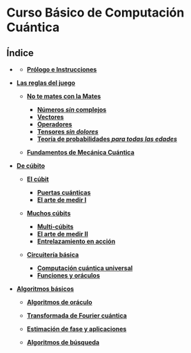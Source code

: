 # Curso Básico de Computación Cuántica
## Índice

- **[](./Notebooks/Part_00_Intro)**

    - **[Prólogo e Instrucciones](./Notebooks/Part_00_Intro/Chapter_00_Prólogo.ipynb)**

- **[Las reglas del juego](./Notebooks/Part_01_Formalismo)**

    - **[No te mates con la Mates](./Notebooks/Part_01_Formalismo/Chapter_01_01_formalismo_matematico_myst.md)**
        - **[Números *sin* complejos](./Notebooks/Part_01_Formalismo/Chapter_01_02_Formalismo_matemático/Section_01_01_Numeros_Complejos.ipynb)**
        - **[Vectores ](./Notebooks/Part_01_Formalismo/Chapter_01_02_Formalismo_matemático/Section_01_02_Vectores.ipynb)**
        - **[Operadores](./Notebooks/Part_01_Formalismo/Chapter_01_02_Formalismo_matemático/Section_01_03_Operadores.ipynb)**
        - **[Tensores *sin dolores*](./Notebooks/Part_01_Formalismo/Chapter_01_02_Formalismo_matemático/Section_01_04_Tensores.ipynb)**
        - **[Teoría de probabilidades *para todas las edades*](./Notebooks/Part_01_Formalismo/Chapter_01_02_Formalismo_matemático/Section_01_05_Probabilidades.ipynb)**

    - **[Fundamentos de Mecánica Cuántica ](./Notebooks/Part_01_Formalismo/Chapter_02_01_Fundamentos_MC.ipynb)**

- **[De cúbito](./Notebooks/Part_02_Cubits)**

    - **[El cúbit](./Notebooks/Part_02_Cubits/Chapter_01_01_Circuitos_1_cubit_myst.md)**
        - **[Puertas cuánticas](./Notebooks/Part_02_Cubits/Chapter_01_02_Circuitos_1_cubit/Section_021_Cubits.ipynb)**
        - **[El arte de medir I](./Notebooks/Part_02_Cubits/Chapter_01_02_Circuitos_1_cubit/Section_024_El_Arte_de_Medir_I.ipynb)**

    - **[Muchos cúbits](./Notebooks/Part_02_Cubits/Chapter_02_01_Circuitos_multicubit_myst.md)**
        - **[Multi-cúbits](./Notebooks/Part_02_Cubits/Chapter_02_02_Circuitos_multicubit/Section_025_Multicubits.ipynb)**
        - **[El arte de medir II](./Notebooks/Part_02_Cubits/Chapter_02_02_Circuitos_multicubit/Section_026_El_Arte_de_Medir_II.ipynb)**
        - **[Entrelazamiento en acción](./Notebooks/Part_02_Cubits/Chapter_02_02_Circuitos_multicubit/Section_027_Entrelazamiento.ipynb)**

    - **[Circuitería básica](./Notebooks/Part_02_Cubits/Chapter_03_01_Mas_sobre_circuitos_myst.md)**
        - **[Computación cuántica universal](./Notebooks/Part_02_Cubits/Chapter_03_02_Mas_sobre_Circuitos/Section_031_Elementos_Basicos.ipynb)**
        - **[Funciones y oráculos ](./Notebooks/Part_02_Cubits/Chapter_03_02_Mas_sobre_Circuitos/Section_032_CompClasica.ipynb)**

- **[Algoritmos básicos](./Notebooks/Part_03_Algoritmos)**

    - **[Algoritmos de oráculo](./Notebooks/Part_03_Algoritmos/Chapter_041_Alg_Oraculo.ipynb)**

    - **[Transformada de Fourier cuántica ](./Notebooks/Part_03_Algoritmos/Chapter_042_QFT.ipynb)**

    - **[Estimación de fase y aplicaciones](./Notebooks/Part_03_Algoritmos/Chapter_043_QPE.ipynb)**

    - **[Algoritmos de búsqueda](./Notebooks/Part_03_Algoritmos/Chapter_044_Grover.ipynb)**
